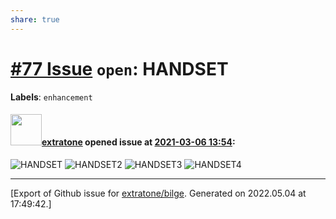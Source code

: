 ```yaml
---
share: true
---
```

# [\#77 Issue](https://github.com/extratone/bilge/issues/77) `open`: HANDSET
**Labels**: `enhancement`


#### <img src="https://avatars.githubusercontent.com/u/43663476?u=5047287ff0b8c3ce7f7e5858d204c9b3e57d8e44&v=4" width="50">[extratone](https://github.com/extratone) opened issue at [2021-03-06 13:54](https://github.com/extratone/bilge/issues/77):

![HANDSET](https://user-images.githubusercontent.com/43663476/110209272-23065380-7e51-11eb-8e7f-e25bc7194a62.png)
![HANDSET2](https://user-images.githubusercontent.com/43663476/110209273-239eea00-7e51-11eb-9299-ce64f7bbac61.png)
![HANDSET3](https://user-images.githubusercontent.com/43663476/110209275-24378080-7e51-11eb-8c40-b5f76aa901aa.png)
![HANDSET4](https://user-images.githubusercontent.com/43663476/110209291-387b7d80-7e51-11eb-8a6c-b383bbd49127.png)





-------------------------------------------------------------------------------



[Export of Github issue for [extratone/bilge](https://github.com/extratone/bilge). Generated on 2022.05.04 at 17:49:42.]
